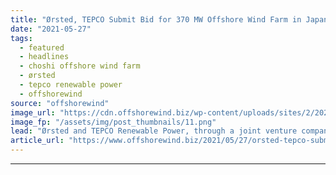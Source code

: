 ```yaml
---
title: "Ørsted, TEPCO Submit Bid for 370 MW Offshore Wind Farm in Japan"
date: "2021-05-27"
tags: 
  - featured
  - headlines
  - choshi offshore wind farm
  - ørsted
  - tepco renewable power
  - offshorewind
source: "offshorewind"
image_url: "https://cdn.offshorewind.biz/wp-content/uploads/sites/2/2021/05/27144502/Choshi_Orsted-TEPCO.png"
image_fp: "/assets/img/post_thumbnails/11.png"
lead: "Ørsted and TEPCO Renewable Power, through a joint venture company, have submitted a bid to"
article_url: "https://www.offshorewind.biz/2021/05/27/orsted-tepco-submit-bid-for-370-mw-offshore-wind-farm-in-japan/"
---
```


---
